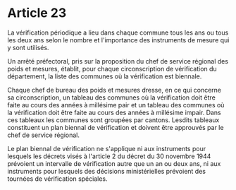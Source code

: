 # Article 23

La vérification périodique a lieu dans chaque commune tous les ans ou tous les deux ans selon le nombre et l'importance des instruments de mesure qui y sont utilisés.

Un arrêté préfectoral, pris sur la proposition du chef de service régional des poids et mesures, établit, pour chaque circonscription de vérification du département, la liste des communes où la vérification est biennale.

Chaque chef de bureau des poids et mesures dresse, en ce qui concerne sa circonscription, un tableau des communes où la vérification doit être faite au cours des années à millésime pair et un tableau des communes où la vérification doit être faite au cours des années à millésime impair. Dans ces tableaux les communes sont groupées par cantons. Lesdits tableaux constituent un plan biennal de vérification et doivent être approuvés par le chef de service régional.

Le plan biennal de vérification ne s'applique ni aux instruments pour lesquels les décrets visés à l'article 2 du décret du 30 novembre 1944 prévoient un intervalle de vérification autre que un an ou deux ans, ni aux instruments pour lesquels des décisions ministérielles prévoient des tournées de vérification spéciales.
